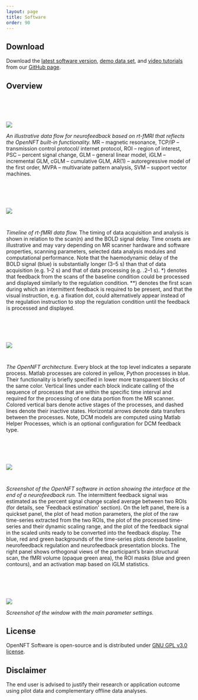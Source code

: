 ```yaml
---
layout: page
title: Software
order: 90
---
```


## Download
Download the [latest software version](https://github.com/OpenNFT/OpenNFT), [demo data set](https://github.com/OpenNFT/OpenNFT_Demo/releases), and [video tutorials](https://github.com/OpenNFT/OpenNFT_VideoTutorials/releases) from our [GitHub page](https://github.com/OpenNFT).

## Overview
<img src="../public/img/koush2017_fig1.png" style="display:block; margin:6em auto 0em;" />

*An illustrative data flow for neurofeedback based on rt-fMRI that reflects the OpenNFT built-in functionality.* MR – magnetic resonance, TCP/IP – transmission control protocol/ internet protocol, ROI – region of interest, PSC – percent signal change, GLM – general linear model, iGLM – incremental GLM, cGLM – cumulative GLM, AR(1) – autoregressive model of the first order, MVPA – multivariate pattern analysis, SVM – support vector machines.

<img src="../public/img/koush2017_fig2.png" style="display:block; margin:6em auto 3em;" />

*Timeline of rt-fMRI data flow.* The timing of data acquisition and analysis is shown in relation to the scan(n) and the BOLD signal delay. Time onsets are illustrative and may vary depending on MR scanner hardware and software properties, scanning parameters, selected data analysis modules and computational performance. Note that the haemodynamic delay of the BOLD signal (blue) is substantially longer (3–5 s) than that of data acquisition (e.g. 1–2 s) and that of data processing (e.g. .2–1 s). *) denotes that feedback from the scans of the baseline condition could be processed and displayed similarly to the regulation condition. **) denotes the first scan during which an intermittent feedback is required to be present, and that the visual instruction, e.g. a fixation dot, could alternatively appear instead of the regulation instruction to stop the regulation condition until the feedback is processed and displayed.

<img src="../public/img/koush2017_fig4.png" style="display:block; margin:6em auto 3em;" />

*The OpenNFT architecture.* Every block at the top level indicates a separate process. Matlab processes are colored in yellow, Python processes in blue. Their functionality is briefly specified in lower more transparent blocks of the same color. Vertical lines under each block indicate calling of the sequence of processes that are within the specific time interval and required for the processing of one data portion from the MR scanner. Colored vertical bars denote active stages of the processes, and dashed lines denote their inactive states. Horizontal arrows denote data transfers between the processes. Note, DCM models are computed using Matlab Helper Processes, which is an optional configuration for DCM feedback type.

<img src="../public/img/koush2017_fig5.png" style="display:block; margin:6em auto 3em;" />

*Screenshot of the OpenNFT software in action showing the interface at the end of a neurofeedback run.* The intermittent feedback signal was estimated as the percent signal change scaled average between two ROIs (for details, see 'Feedback estimation' section). On the left panel, there is a quickset panel, the plot of head motion parameters, the plot of the raw time-series extracted from the two ROIs, the plot of the processed time-series and their dynamic scaling range, and the plot of the feedback signal in the scaled units ready to be converted into the feedback display. The blue, red and green backgrounds of the time-series plots denote baseline, neurofeedback regulation and neurofeedback presentation blocks. The right panel shows orthogonal views of the participant’s brain structural scan, the fMRI volume (opaque green area), the ROI masks (blue and green contours), and an activation map based on iGLM statistics.

<img src="../public/img/koush2017_fig6.png" style="display:block; margin:6em auto 0em;" />

*Screenshot of the window with the main parameter settings.*





## License
OpenNFT Software is open-source and is distributed under [GNU GPL v3.0 license](https://github.com/OpenNFT/OpenNFT/blob/master/LICENSE).

## Disclaimer
The end user is advised to justify their research or application outcome using pilot data and complementary offline data analyses.
